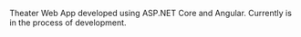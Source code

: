 Theater Web App developed using ASP.NET Core and Angular. Currently is in the process of development.
